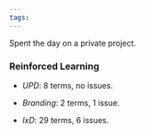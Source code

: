 ```yaml
---
tags:
---
```


Spent the day on a private project.

### Reinforced Learning

* *UPD*: 8 terms, no issues.

* *Branding*: 2 terms, 1 issue.

* *IxD*: 29 terms, 6 issues.

